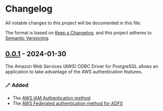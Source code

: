# Changelog
All notable changes to this project will be documented in this file.

The format is based on [Keep a Changelog](https://keepachangelog.com/en/1.0.0/), and this project adheres to [Semantic Versioning](https://semver.org/#semantic-versioning-200).

## [0.0.1] - 2024-01-30
The Amazon Web Services (AWS) ODBC Driver for PostgreSQL allows an application to take advantage of the AWS authentication features.

### :magic_wand: Added
- The [AWS IAM Authentication method](./docs/authentication.md#iam-authentication)
- The [AWS Federated authentication method for ADFS](./docs/authentication.md#adfs-authentication)

[0.0.1]: https://github.com/awslabs/aws-advanced-jdbc-wrapper/releases/tag/0.0.1

